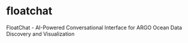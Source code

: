 # floatchat
FloatChat - AI-Powered Conversational Interface for ARGO Ocean Data Discovery and Visualization
